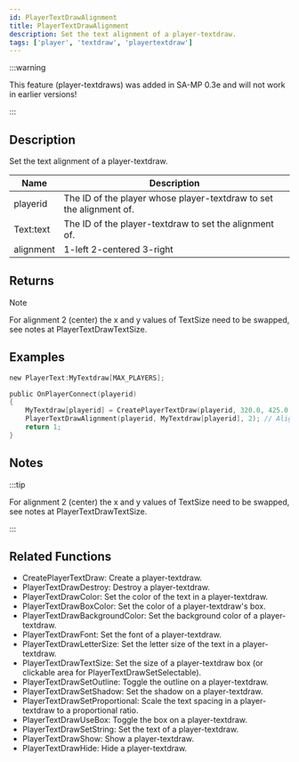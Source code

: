 ```yaml
---
id: PlayerTextDrawAlignment
title: PlayerTextDrawAlignment
description: Set the text alignment of a player-textdraw.
tags: ['player', 'textdraw', 'playertextdraw']
---
```


:::warning

This feature (player-textdraws) was added in SA-MP 0.3e and will not work in earlier versions!

:::

## Description

Set the text alignment of a player-textdraw.


| Name | Description |
|------|-------------|
|playerid | The ID of the player whose player-textdraw to set the alignment of.|
|Text:text | The ID of the player-textdraw to set the alignment of.|
|alignment | 1-left 2-centered 3-right|


## Returns





Note

For alignment 2 (center) the x and y values of TextSize need to be swapped, see notes at PlayerTextDrawTextSize.




## Examples


```c
new PlayerText:MyTextdraw[MAX_PLAYERS];

public OnPlayerConnect(playerid)
{
    MyTextdraw[playerid] = CreatePlayerTextDraw(playerid, 320.0, 425.0, "This is an example textdraw");
    PlayerTextDrawAlignment(playerid, MyTextdraw[playerid], 2); // Align the textdraw in the center
    return 1;
}
```


## Notes

:::tip

For alignment 2 (center) the x and y values of TextSize need to be swapped, see notes at PlayerTextDrawTextSize.


:::


## Related Functions


-  CreatePlayerTextDraw: Create a player-textdraw.
-  PlayerTextDrawDestroy: Destroy a player-textdraw.
-  PlayerTextDrawColor: Set the color of the text in a player-textdraw.
-  PlayerTextDrawBoxColor: Set the color of a player-textdraw's box.
-  PlayerTextDrawBackgroundColor: Set the background color of a player-textdraw.
-  PlayerTextDrawFont: Set the font of a player-textdraw.
-  PlayerTextDrawLetterSize: Set the letter size of the text in a player-textdraw.
-  PlayerTextDrawTextSize: Set the size of a player-textdraw box (or clickable area for PlayerTextDrawSetSelectable).
-  PlayerTextDrawSetOutline: Toggle the outline on a player-textdraw.
-  PlayerTextDrawSetShadow: Set the shadow on a player-textdraw.
-  PlayerTextDrawSetProportional: Scale the text spacing in a player-textdraw to a proportional ratio.
-  PlayerTextDrawUseBox: Toggle the box on a player-textdraw.
-  PlayerTextDrawSetString: Set the text of a player-textdraw.
-  PlayerTextDrawShow: Show a player-textdraw.
-  PlayerTextDrawHide: Hide a player-textdraw.